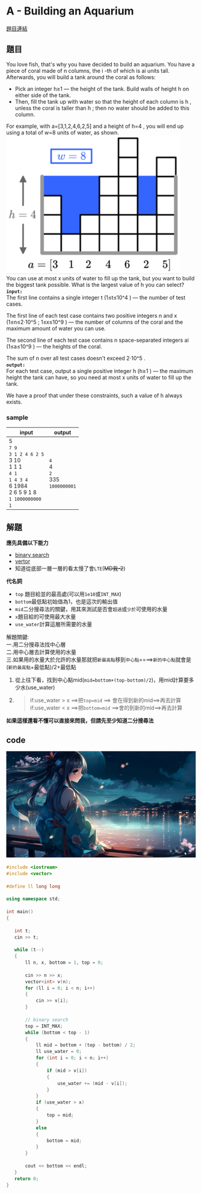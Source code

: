 # A - Building an Aquarium
[題目連結](https://vjudge.net/contest/588756#problem)  
## 題目
You love fish, that's why you have decided to build an aquarium. You have a piece of coral made of n
 columns, the i
-th of which is ai
 units tall. Afterwards, you will build a tank around the coral as follows:

* Pick an integer h≥1
 — the height of the tank. Build walls of height h
 on either side of the tank.
* Then, fill the tank up with water so that the height of each column is h
, unless the coral is taller than h
; then no water should be added to this column.  


For example, with a=[3,1,2,4,6,2,5]
 and a height of h=4
, you will end up using a total of w=8
 units of water, as shown.  
![](https://github.com/archie0732/CPEB1018/blob/main/picture/%E8%9E%A2%E5%B9%95%E6%93%B7%E5%8F%96%E7%95%AB%E9%9D%A2%202023-10-21%20100534.png)  
You can use at most x
 units of water to fill up the tank, but you want to build the biggest tank possible. What is the largest value of h
 you can select?  
**`input:`**    
The first line contains a single integer t
 (1≤t≤10^4
) — the number of test cases.

The first line of each test case contains two positive integers n
 and x
 (1≤n≤2⋅10^5
; 1≤x≤10^9
) — the number of columns of the coral and the maximum amount of water you can use.

The second line of each test case contains n
 space-separated integers ai
 (1≤a≤10^9
) — the heights of the coral.

The sum of n
 over all test cases doesn't exceed 2⋅10^5
.   
**`output:`**  
For each test case, output a single positive integer h
 (h≥1
) — the maximum height the tank can have, so you need at most x
 units of water to fill up the tank.

We have a proof that under these constraints, such a value of h
 always exists.  
 ### sample
 |input|output|
 |-----|------|
 |5<br>`7 9`<br>`3 1 2 4 6 2 5`<br>3 10<br>1 1 1<br>`4 1`<br>`1 4 3 4`<br>6 1984<br>2 6 5 9 1 8<br>`1 1000000000`<br>`1`|`4`<br>4<br>`2`<br>335<br>`1000000001`|   

 ## 解題
**應先具備以下能力**
* [binary search]()
* [vertor](https://github.com/archie0732/c-library/blob/main/array/vector/README.md)
* 知道從底部一層一層的看太慢了會`LTE`(~~MD我-2~~)

**代名詞**  
* `top` 題目給並的最高處(可以用`1e10`或`INT_MAX`)
* `bottom`最低點初始值為1，也是這次的輸出值
* `mid`二分搜尋法的關鍵，用其來測試是否會`超過`或`少於`可使用的水量
* `x`題目給的可使用最大水量
* `use_water`計算這層所需要的水量

解題關鍵:   
一.用二分搜尋法找中心層  
二.用中心層去計算使用的水量  
三.如果用的水量大於允許的水量那就把`新最高點`移到`中心點`====>`新的中心點`就會是(`新的最高點`+最低點)/2+最低點
1. 從上往下看，找到中心點mid(`mid=bottom+(top-bottom)/2`)，用mid計算要多少水(use_water)
2. >if:use_water > x  ==>把`top=mid`    ==> 會在得到新的mid==>再去計算  
   >if:use_water < x  ==>把`bottom=mid` ==>會的到新的mid==>再去計算
    
**如果這樣還看不懂可以直接來問我，但請先至少知道二分搜尋法**
 ## code
 ![](https://github.com/archie0732/CPEB1018/blob/main/picture/anime-7914238_1280.jpg)  
 ```cpp
#include <iostream>
#include <vector>

#define ll long long

using namespace std;

int main()
{

    int t;
    cin >> t;

    while (t--)
    {
        ll n, x, bottom = 1, top = 0;

        cin >> n >> x;
        vector<int> v(n);
        for (ll i = 0; i < n; i++)
        {
            cin >> v[i];
        }

        // binary search
        top = INT_MAX;
        while (bottom < top - 1)
        {
            ll mid = bottom + (top - bottom) / 2;
            ll use_water = 0;
            for (int i = 0; i < n; i++)
            {
                if (mid > v[i])
                {
                    use_water += (mid - v[i]);
                }
            }
            if (use_water > x)
            {
                top = mid;
            }
            else
            {
                bottom = mid;
            }
        }

        cout << bottom << endl;
    }
    return 0;
}
```
 

